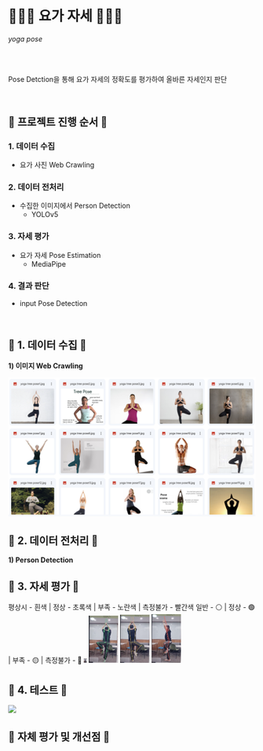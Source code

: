 # 🧘🏻‍♀️ 요가 자세 🧘🏻‍♀️
###### yoga pose
<br>

Pose Detction을 통해 요가 자세의 정확도를 평가하여 올바른 자세인지 판단

<br>

## __📌 프로젝트 진행 순서 📌__
### 1. 데이터 수집
* 요가 사진 Web Crawling
### 2. 데이터 전처리
* 수집한 이미지에서 Person Detection
    * YOLOv5
### 3. 자세 평가
* 요가 자세 Pose Estimation
    * MediaPipe
### 4. 결과 판단
* input Pose Detection
<br>

## __📌 1. 데이터 수집 📌__
__1) 이미지 Web Crawling__
<!-- <a href="https://drive.google.com/drive/folders/1Ciq-_KrDGRHzgdnoVzq0FdU93TGDZN-B"> 구글 드라이브 </a> -->
<img src="./readme/1-1.png" width="600">
<br>

## __📌 2. 데이터 전처리 📌__
__1) Person Detection__
<br>

## __📌 3. 자세 평가 📌__
평상시 - 흰색 | 정상 - 초록색 | 부족 - 노란색 | 측정불가 - 빨간색
일반 - ⚪️ | 정상 - 🟢 | 부족 - 🟡 | 측정불가 - 🔴
<img src="./readme/2-1.png" width="6"> <img src="./readme/2-2.png" width="60"> <img src="./readme/2-3.png" width="60"> <img src="./readme/2-4.png" width="60">
<br>

## __📌 4. 테스트 📌__
<img src="./readme/3-1.gif" width="200">
<br>

## __📌 자체 평가 및 개선점 📌__
<br>
